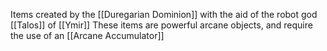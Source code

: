 Items created by the [[Duregarian Dominion]] with the aid of the robot god [[Talos]] of [[Ymir]]
These items are powerful arcane objects, and require the use of an [[Arcane Accumulator]]